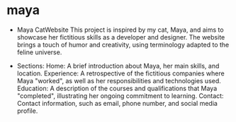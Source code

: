 # maya
- Maya CatWebsite
This project is inspired by my cat, Maya, and aims to showcase her fictitious skills as a developer and designer. The website brings a touch of humor and creativity, using terminology adapted to the feline universe.

- Sections:
    Home: A brief introduction about Maya, her main skills, and location.
    Experience: A retrospective of the fictitious companies where Maya "worked", as well as her responsibilities and technologies used.
    Education: A description of the courses and qualifications that Maya "completed", illustrating her ongoing commitment to learning.
    Contact: Contact information, such as email, phone number, and social media profile.
